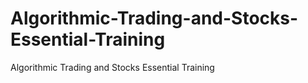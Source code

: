 # Algorithmic-Trading-and-Stocks-Essential-Training
Algorithmic Trading and Stocks Essential Training
